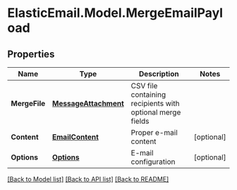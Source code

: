 # ElasticEmail.Model.MergeEmailPayload

## Properties

Name | Type | Description | Notes
------------ | ------------- | ------------- | -------------
**MergeFile** | [**MessageAttachment**](MessageAttachment.md) | CSV file containing recipients with optional merge fields | 
**Content** | [**EmailContent**](EmailContent.md) | Proper e-mail content | [optional] 
**Options** | [**Options**](Options.md) | E-mail configuration | [optional] 

[[Back to Model list]](../README.md#documentation-for-models) [[Back to API list]](../README.md#documentation-for-api-endpoints) [[Back to README]](../README.md)

